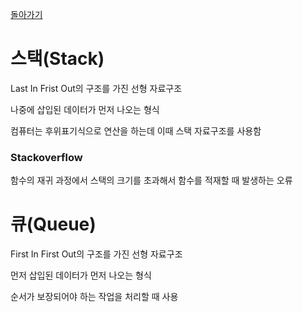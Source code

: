 [돌아가기](./README.md)
# 스택(Stack)

Last In Frist Out의 구조를 가진 선형 자료구조

나중에 삽입된 데이터가 먼저 나오는 형식

컴퓨터는 후위표기식으로 연산을 하는데 이때 스택 자료구조를 사용함

### Stackoverflow

함수의 재귀 과정에서 스택의 크기를 초과해서 함수를 적재할 때 발생하는 오류

# 큐(Queue)

First In First Out의 구조를 가진 선형 자료구조

먼저 삽입된 데이터가 먼저 나오는 형식

순서가 보장되어야 하는 작업을 처리할 때 사용

